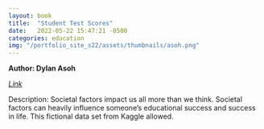 ```yaml
---
layout: book
title:  "Student Test Scores"
date:   2022-05-22 15:47:21 -0500
categories: education
img: "/portfolio_site_s22/assets/thumbnails/asoh.png"
---
```


<b>Author: Dylan Asoh</b>

[*Link*](https://data-viz.it.wisc.edu/content/fe0e6807-1b1b-4e87-979c-fade39f52b57/)

Description: Societal factors impact us all more than we think. Societal factors can heavily influence
someone’s educational success and success in life. This fictional data set from Kaggle allowed.

[jekyll-docs]: https://jekyllrb.com/docs/home
[jekyll-gh]:   https://github.com/jekyll/jekyll
[jekyll-talk]: https://talk.jekyllrb.com/
